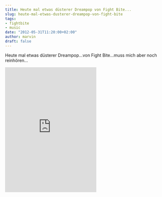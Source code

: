 ```yaml
---
title: Heute mal etwas düsterer Dreampop von Fight Bite...
slug: heute-mal-etwas-dusterer-dreampop-von-fight-bite
tags:
- fightbite
- music
date: "2012-05-31T11:20:00+02:00"
author: marvin
draft: false
---
```

Heute mal etwas düsterer Dreampop...von Fight Bite...muss mich aber noch
reinhören...

<iframe width="300" height="410" style="position: relative; display: block; width: 300px; height: 410px;" src="https://bandcamp.com/EmbeddedPlayer/v=2/album=3937455028/size=grande3/bgcol=FFFFFF/linkcol=4285BB/" allowtransparency="true" frameborder="0">[Fight
Bite by Fight
Bite](http://fightbite.bandcamp.com/album/fight-bite)</iframe>